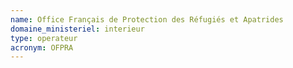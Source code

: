 ```yaml
---
name: Office Français de Protection des Réfugiés et Apatrides
domaine_ministeriel: interieur
type: operateur
acronym: OFPRA
---
```

